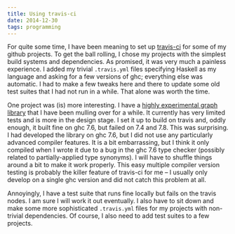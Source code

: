 ```yaml
---
title: Using travis-ci
date: 2014-12-30
tags: programming
---
```


For quite some time, I have been meaning to set up [travis-ci](https://travis-ci.org/) for some of my github projects.  To get the ball rolling, I chose my projects with the simplest build systems and dependencies.  As promised, it was very much a painless experience.  I added my trivial `.travis.yml` files specifying Haskell as my language and asking for a few versions of ghc; everything else was automatic.  I had to make a few tweaks here and there to update some old test suites that I had not run in a while.  That alone was worth the time.

One project was (is) more interesting.  I have a [highly experimental graph library](https://github.com/travitch/haggle) that I have been mulling over for a while.  It currently has very limited tests and is more in the design stage.  I set it up to build on travis and, oddly enough, it built fine on ghc 7.6, but failed on 7.4 and 7.8.  This was surprising.  I had developed the library on ghc 7.6, but I did not use any particularly advanced compiler features.  It is a bit embarrassing, but I think it only compiled when I wrote it due to a bug in the ghc 7.6 type checker (possibly related to partially-applied type synonyms).  I will have to shuffle things around a bit to make it work properly.  This easy multiple compiler version testing is probably the killer feature of travis-ci for me – I usually only develop on a single ghc version and did not catch this problem at all.

Annoyingly, I have a test suite that runs fine locally but fails on the travis nodes.  I am sure I will work it out eventually.  I also have to sit down and make some more sophisticated `.travis.yml` files for my projects with non-trivial dependencies.  Of course, I also need to add test suites to a few projects.
